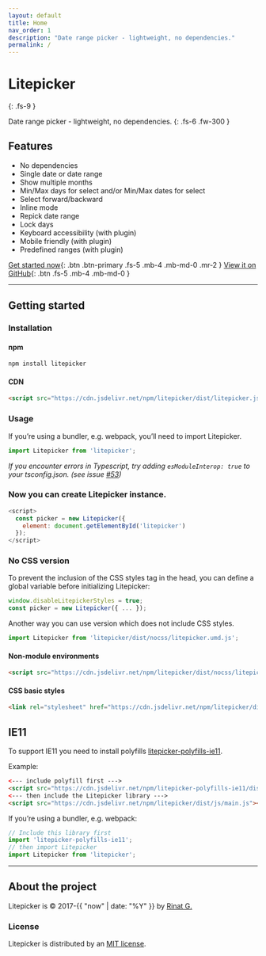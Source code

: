 ```yaml
---
layout: default
title: Home
nav_order: 1
description: "Date range picker - lightweight, no dependencies."
permalink: /
---
```


# Litepicker
{: .fs-9 }

Date range picker - lightweight, no dependencies.
{: .fs-6 .fw-300 }

## Features
- No dependencies
- Single date or date range
- Show multiple months
- Min/Max days for select and/or Min/Max dates for select
- Select forward/backward
- Inline mode
- Repick date range
- Lock days
- Keyboard accessibility (with plugin)
- Mobile friendly (with plugin)
- Predefined ranges (with plugin)


[Get started now](#getting-started){: .btn .btn-primary .fs-5 .mb-4 .mb-md-0 .mr-2 } [View it on GitHub](https://github.com/wakirin/Litepicker){: .btn .fs-5 .mb-4 .mb-md-0 }

---

## Getting started

### Installation

#### npm
```bash
npm install litepicker
```

#### CDN
```html
<script src="https://cdn.jsdelivr.net/npm/litepicker/dist/litepicker.js"></script>
```

### Usage

If you’re using a bundler, e.g. webpack, you’ll need to import Litepicker.

```ts
import Litepicker from 'litepicker';
```

_If you encounter errors in Typescript, try adding `esModuleInterop: true` to your tsconfig.json. (see issue [#53](https://github.com/wakirin/Litepicker/issues/53))_


### Now you can create Litepicker instance.

```js
<script>
  const picker = new Litepicker({ 
    element: document.getElementById('litepicker') 
  });
</script>

```

### No CSS version
To prevent the inclusion of the CSS styles tag in the head, you can define a global variable before initializing Litepicker:

```js
window.disableLitepickerStyles = true;
const picker = new Litepicker({ ... });
```

Another way you can use version which does not include CSS styles.

```ts
import Litepicker from 'litepicker/dist/nocss/litepicker.umd.js';
```

#### Non-module environments
```html
<script src="https://cdn.jsdelivr.net/npm/litepicker/dist/nocss/litepicker.js"></script>
```

#### CSS basic styles
```html
<link rel="stylesheet" href="https://cdn.jsdelivr.net/npm/litepicker/dist/css/style.css"/>
```

## IE11

To support IE11 you need to install polyfills [litepicker-polyfills-ie11](https://github.com/wakirin/litepicker-polyfills-ie11).

Example:

```html
<--- include polyfill first --->
<script src="https://cdn.jsdelivr.net/npm/litepicker-polyfills-ie11/dist/index.js"></script>
<--- then include the Litepicker library --->
<script src="https://cdn.jsdelivr.net/npm/litepicker/dist/js/main.js"></script>
```


If you’re using a bundler, e.g. webpack:
```ts
// Include this library first
import 'litepicker-polyfills-ie11';
// then import Litepicker
import Litepicker from 'litepicker';
```

---

## About the project

Litepicker is &copy; 2017-{{ "now" | date: "%Y" }} by [Rinat G.](https://github.com/wakirin)

### License

Litepicker is distributed by an [MIT license](https://github.com/wakirin/Litepicker/blob/master/README.md).

